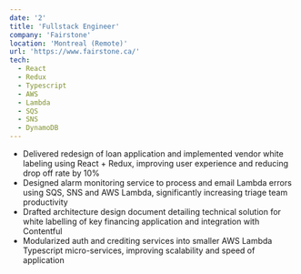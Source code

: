 ```yaml
---
date: '2'
title: 'Fullstack Engineer'
company: 'Fairstone'
location: 'Montreal (Remote)'
url: 'https://www.fairstone.ca/'
tech:
  - React
  - Redux
  - Typescript
  - AWS
  - Lambda
  - SQS
  - SNS
  - DynamoDB
---
```


- Delivered redesign of loan application and implemented vendor white labeling using React + Redux, improving user experience and reducing drop off rate by 10%
- Designed alarm monitoring service to process and email Lambda errors using SQS, SNS and AWS Lambda, significantly increasing triage team productivity
- Drafted architecture design document detailing technical solution for white labelling of key financing application and integration with Contentful
- Modularized auth and crediting services into smaller AWS Lambda Typescript micro-services, improving scalability and speed of application
